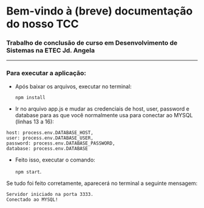 # Bem-vindo à (breve) documentação do nosso TCC

### Trabalho de conclusão de curso em Desenvolvimento de Sistemas na ETEC Jd. Angela

_________________________
### Para executar a aplicação:

- Após baixar os arquivos, executar no terminal:

    ```npm install```

- Ir no arquivo app.js e mudar as credenciais de host, user, password e database para as que você normalmente usa para conectar ao MYSQL (linhas 13 a 16):

```
host: process.env.DATABASE_HOST,
user: process.env.DATABASE_USER,
password: process.env.DATABASE_PASSWORD,
database: process.env.DATABASE
```

- Feito isso, executar o comando:

     ```npm start```.

Se tudo foi feito corretamente, aparecerá no terminal a seguinte mensagem: 

```
Servidor iniciado na porta 3333.
Conectado ao MYSQL!
```